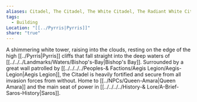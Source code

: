 ```yaml
---
aliases: Citadel, The Citadel, The White Citadel, The Radiant White Citadel, The White Tower
tags:
  - Building
Location: "[[../Pyrris|Pyrris]]"
share: "true"
---
```


A shimmering white tower, raising into the clouds, resting on the edge of the high [[../Pyrris|Pyrris]] cliffs that fall straight into the deep waters of [[../../../Landmarks/Waters/Bishop's-Bay|Bishop's Bay]]. Surrounded by a great wall patrolled by [[../../../../Peoples-& Factions/Aegis Legion/Aegis-Legion|Aegis Legion]], the Citadel is heavily fortified and secure from all invasion forces from without. Home to [[../NPCs/Queen-Amara|Queen Amara]] and the main seat of power in [[../../../../History-& Lore/A-Brief-Saros-History|Saros]].
